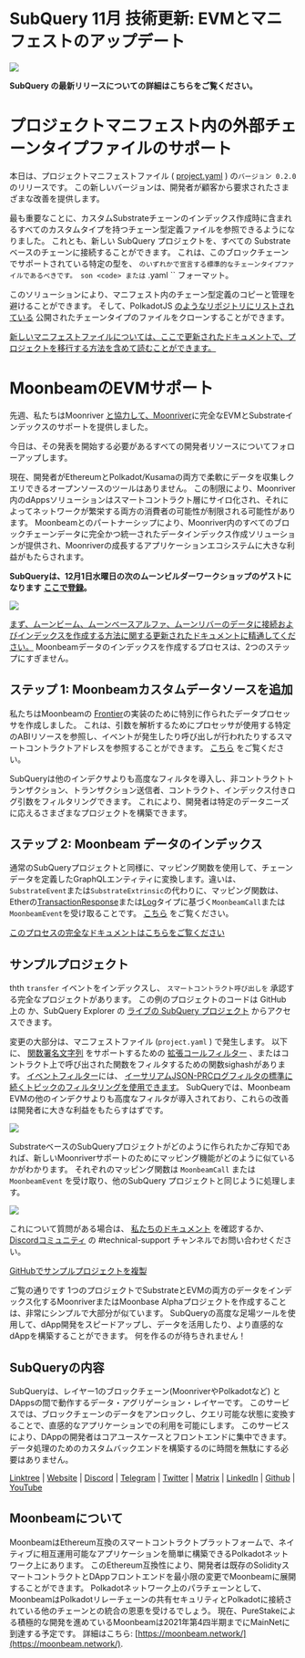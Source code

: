 # SubQuery 11月 技術更新: EVMとマニフェストのアップデート

![](https://miro.medium.com/max/1400/1*q9GErDrvAyacOPm97krV6Q.png)

**SubQuery の最新リリースについての詳細はこちらをご覧ください。**

# プロジェクトマニフェスト内の外部チェーンタイプファイルのサポート

本日は、プロジェクトマニフェストファイル ( [project.yaml](https://doc.subquery.network/create/manifest/) ) の`バージョン 0.2.0` のリリースです。 この新しいバージョンは、開発者が顧客から要求されたさまざまな改善を提供します。

最も重要なことに、カスタムSubstrateチェーンのインデックス作成時に含まれるすべてのカスタムタイプを持つチェーン型定義ファイルを参照できるようになりました。 これとも、新しい SubQuery プロジェクトを、すべての Substrate ベースのチェーンに接続することができます。 これは、このブロックチェーンでサポートされている特定の型を、 `のいずれかで宣言する標準的なチェーンタイプファイルであるべきです。 son <code> または` .yaml `` フォーマット。

このソリューションにより、マニフェスト内のチェーン型定義のコピーと管理を避けることができます。 そして、PolkadotJS [のようなリポジトリにリストされている](https://github.com/polkadot-js/apps/tree/master/packages/apps-config/src/api/spec) 公開されたチェーンタイプのファイルをクローンすることができます。

[新しいマニフェストファイルについては、ここで更新されたドキュメントで、プロジェクトを移行する方法を含めて読むことができます。](https://doc.subquery.network/create/manifest/)

# MoonbeamのEVMサポート

先週、私たちはMoonriver [と協力して、Moonriver](https://subquery.medium.com/subquery-adds-ethereum-virtual-machine-evm-functionality-in-integration-with-moonbeam-and-ddbcdf0fd8ff)に完全なEVMとSubstrateインデックスのサポートを提供しました。

今日は、その発表を開始する必要があるすべての開発者リソースについてフォローアップします。

現在、開発者がEthereumとPolkadot/Kusamaの両方で柔軟にデータを収集しクエリできるオープンソースのツールはありません。 この制限により、Moonriver内のdAppsソリューションはスマートコントラクト層にサイロ化され、それによってネットワークが繁栄する両方の消費者の可能性が制限される可能性があります。 Moonbeamとのパートナーシップにより、Moonriver内のすべてのブロックチェーンデータに完全かつ統一されたデータインデックス作成ソリューションが提供され、Moonriverの成長するアプリケーションエコシステムに大きな利益がもたらされます。

**SubQueryは、12月1日水曜日の次のムーンビルダーワークショップのゲストになります** [**ここで登録**](https://www.crowdcast.io/e/moonbuilders-ws/10)**。**

![](https://miro.medium.com/max/600/1*AET6Ek_PqFDROC29Jiitnw.gif)

[まず、ムーンビーム、ムーンベースアルファ、ムーンリバーのデータに接続およびインデックスを作成する方法に関する更新されたドキュメントに精通してください。](https://doc.subquery.network/create/moonbeam/) Moonbeamデータのインデックスを作成するプロセスは、2つのステップにすぎません。

## ステップ 1: Moonbeamカスタムデータソースを追加

私たちはMoonbeamの [Frontier](https://github.com/paritytech/frontier)の実装のために特別に作られたデータプロセッサを作成しました。 これは、引数を解析するためにプロセッサが使用する特定のABIリソースを参照し、イベントが発生したり呼び出しが行われたりするスマートコントラクトアドレスを参照することができます。 [こちら](https://doc.subquery.network/create/moonbeam/#data-source-spec) をご覧ください。

SubQueryは他のインデクサよりも高度なフィルタを導入し、非コントラクトトランザクション、トランザクション送信者、コントラクト、インデックス付きログ引数をフィルタリングできます。 これにより、開発者は特定のデータニーズに応えるさまざまなプロジェクトを構築できます。

## ステップ 2: Moonbeam データのインデックス

通常のSubQueryプロジェクトと同様に、マッピング関数を使用して、チェーンデータを定義したGraphQLエンティティに変換します。違いは、`SubstrateEvent`または`SubstrateExtrinsic`の代わりに、マッピング関数は、Etherの[TransactionResponse](https://docs.ethers.io/v5/api/providers/types/#providers-TransactionResponse)または[Log](https://docs.ethers.io/v5/api/providers/types/#providers-Log)タイプに基づく`MoonbeamCall`または`MoonbeamEvent`を受け取ることです。 [こちら](https://doc.subquery.network/create/moonbeam/#moonbeamcall) をご覧ください。

[このプロセスの完全なドキュメントはこちらをご覧ください](https://doc.subquery.network/create/moonbeam/#moonbeamcall)

## サンプルプロジェクト

thth `transfer` イベントをインデックスし、 `スマートコントラクト呼び出しを` 承認する完全なプロジェクトがあります。 この例のプロジェクトのコードは GitHub 上の [](https://github.com/subquery/tutorials-moonriver-evm-starter) か、SubQuery Explorer の [ライブの SubQuery プロジェクト](https://explorer.subquery.network/subquery/subquery/moonriver-evm-starter-project) からアクセスできます。

変更の大部分は、マニフェストファイル (`project.yaml` ) で発生します。 以下に、 [関数署名文字列](https://doc.subquery.network/create/moonbeam/#call-filters) をサポートするための [拡張コールフィルター](https://docs.ethers.io/v5/api/utils/abi/fragments/#FunctionFragment) 、またはコントラクト上で呼び出された関数をフィルタするための関数sighashがあります。 [イベントフィルター](https://doc.subquery.network/create/moonbeam/#event-filters)には、 [イーサリアムJSON-PRCログフィルタの標準に続くトピックのフィルタリングを使用できます](https://docs.ethers.io/v5/concepts/events/)。 SubQueryでは、Moonbeam EVMの他のインデクサよりも高度なフィルタが導入されており、これらの改善は開発者に大きな利益をもたらすはずです。

![](https://miro.medium.com/max/700/1*4JRHITnILfCie4FT6sYLEA.png)

SubstrateベースのSubQueryプロジェクトがどのように作られたかご存知であれば、新しいMoonriverサポートのためにマッピング機能がどのように似ているかがわかります。 それぞれのマッピング関数は `MoonbeamCall` または `MoonbeamEvent` を受け取り、他のSubQuery プロジェクトと同じように処理します。

![](https://miro.medium.com/max/700/1*k4_uJYYCsTnPRRJ7avq2WA.png)

これについて質問がある場合は、 [私たちのドキュメント](https://doc.subquery.network/create/moonbeam) を確認するか、 [Discordコミュニティ](https://discord.com/invite/subquery) の #technical-support チャンネルでお問い合わせください。

[GitHubでサンプルプロジェクトを複製](https://github.com/subquery/tutorials-moonriver-evm-starter)

ご覧の通りです 1つのプロジェクトでSubstrateとEVMの両方のデータをインデックス化するMoonriverまたはMoonbase Alphaプロジェクトを作成することは、非常にシンプルで大部分が似ています。 SubQueryの高度な足場ツールを使用して、dApp開発をスピードアップし、データを活用したり、より直感的なdAppを構築することができます。 何を作るのが待ちきれません！

## SubQueryの内容

SubQueryは、レイヤー1のブロックチェーン(MoonriverやPolkadotなど) とDAppsの間で動作するデータ・アグリゲーション・レイヤーです。 このサービスでは、ブロックチェーンのデータをアンロックし、クエリ可能な状態に変換することで、直感的なアプリケーションでの利用を可能にします。 このサービスにより、DAppの開発者はコアユースケースとフロントエンドに集中できます。 データ処理のためのカスタムバックエンドを構築するのに時間を無駄にする必要はありません。

​​[Linktree](https://linktr.ee/subquerynetwork) | [Website](https://subquery.network/) | [Discord](https://discord.com/invite/78zg8aBSMG) | [Telegram](https://t.me/subquerynetwork) | [Twitter](https://twitter.com/subquerynetwork) | [Matrix](https://matrix.to/#/#subquery:matrix.org) | [LinkedIn](https://www.linkedin.com/company/subquery) | [Github](https://github.com/subquery/subql) | [YouTube](https://www.youtube.com/channel/UCi1a6NUUjegcLHDFLr7CqLw)

## Moonbeamについて

MoonbeamはEthereum互換のスマートコントラクトプラットフォームで、ネイティブに相互運用可能なアプリケーションを簡単に構築できるPolkadotネットワーク上にあります。 このEthereum互換性により、開発者は既存のSolidityスマートコントラクトとDAppフロントエンドを最小限の変更でMoonbeamに展開することができます。 Polkadotネットワーク上のパラチェーンとして、MoonbeamはPolkadotリレーチェーンの共有セキュリティとPolkadotに接続されている他のチェーンとの統合の恩恵を受けるでしょう。 現在、PureStakeによる積極的な開発を進めているMoonbeamは2021年第4四半期までにMainNetに到達する予定です。 詳細はこちら: [https://moonbeam.network/](https://moonbeam.network/).

